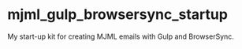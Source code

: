 # mjml_gulp_browsersync_startup
My start-up kit for creating MJML emails with Gulp and BrowserSync.
